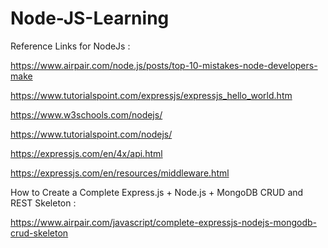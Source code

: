 # Node-JS-Learning

Reference Links for NodeJs :

https://www.airpair.com/node.js/posts/top-10-mistakes-node-developers-make



https://www.tutorialspoint.com/expressjs/expressjs_hello_world.htm



https://www.w3schools.com/nodejs/



https://www.tutorialspoint.com/nodejs/



https://expressjs.com/en/4x/api.html



https://expressjs.com/en/resources/middleware.html


How to Create a Complete Express.js + Node.js + MongoDB CRUD and REST Skeleton :

https://www.airpair.com/javascript/complete-expressjs-nodejs-mongodb-crud-skeleton

